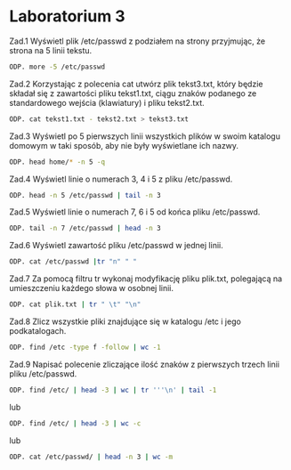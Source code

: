 # Laboratorium 3
Zad.1 Wyświetl plik /etc/passwd z podziałem na strony przyjmując, że strona na 5 linii tekstu.
```sh
ODP. more -5 /etc/passwd
```

Zad.2 Korzystając z polecenia cat utwórz plik tekst3.txt, który będzie składał się z zawartości pliku tekst1.txt, ciągu znaków podanego ze standardowego wejścia (klawiatury) i pliku tekst2.txt.
```sh
ODP. cat tekst1.txt - tekst2.txt > tekst3.txt
```

Zad.3 Wyświetl po 5 pierwszych linii wszystkich plików w swoim katalogu domowym w taki sposób, aby nie były wyświetlane ich nazwy.
```sh
ODP. head home/* -n 5 -q
```

Zad.4 Wyświetl linie o numerach 3, 4 i 5 z pliku /etc/passwd.
```sh
ODP. head -n 5 /etc/passwd | tail -n 3
```

Zad.5 Wyświetl linie o numerach 7, 6 i 5 od końca pliku /etc/passwd.
```sh
ODP. tail -n 7 /etc/passwd | head -n 3 
```

Zad.6 Wyświetl zawartość pliku /etc/passwd w jednej linii.
```sh
ODP. cat /etc/passwd |tr "n" " "
```

Zad.7 Za pomocą filtru tr wykonaj modyfikację pliku plik.txt, polegającą na umieszczeniu każdego słowa w osobnej linii.
```sh
ODP. cat plik.txt | tr " \t" "\n"
```

Zad.8 Zlicz wszystkie pliki znajdujące się w katalogu /etc i jego podkatalogach. 
```sh
ODP. find /etc -type f -follow | wc -1
```

Zad.9 Napisać polecenie zliczające ilość znaków z pierwszych trzech linii pliku /etc/passwd.
```sh
ODP. find /etc/ | head -3 | wc | tr '''\n' | tail -1
```
lub
```sh
ODP. find /etc/ | head -3 | wc -c
```
lub
```sh
ODP. cat /etc/passwd/ | head -n 3 | wc -m
```